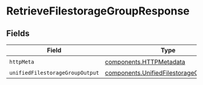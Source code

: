 # RetrieveFilestorageGroupResponse


## Fields

| Field                                                                                                | Type                                                                                                 | Required                                                                                             | Description                                                                                          |
| ---------------------------------------------------------------------------------------------------- | ---------------------------------------------------------------------------------------------------- | ---------------------------------------------------------------------------------------------------- | ---------------------------------------------------------------------------------------------------- |
| `httpMeta`                                                                                           | [components.HTTPMetadata](../../models/components/httpmetadata.md)                                   | :heavy_check_mark:                                                                                   | N/A                                                                                                  |
| `unifiedFilestorageGroupOutput`                                                                      | [components.UnifiedFilestorageGroupOutput](../../models/components/unifiedfilestoragegroupoutput.md) | :heavy_minus_sign:                                                                                   | N/A                                                                                                  |